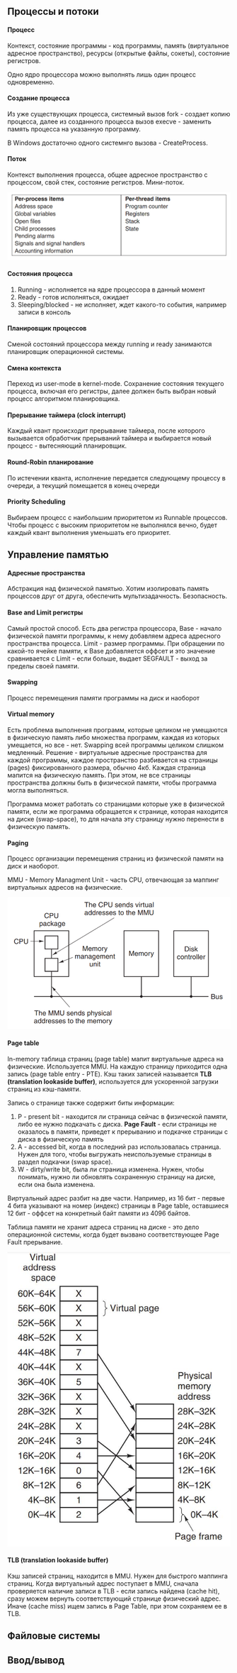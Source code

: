## Процессы и потоки
#### Процесс
Контекст, состояние программы - код программы, память (виртуальное адресное пространство), ресурсы (открытые файлы, сокеты), состояние регистров.  

Одно ядро процессора можно выполнять лишь один процесс одновременно.

#### Создание процесса
Из уже существующих процесса, системный вызов fork - создает копию процесса, далее из созданного процесса вызов execve - заменить память процесса на указанную программу.  

В Windows достаточно одного системнго вызова - CreateProcess.

#### Поток
Контекст выполнения процесса, общее адресное пространство с процессом, свой стек, состояние регистров. Мини-поток.

![](data/proc.jpg)

#### Состояния процесса
1. Running - исполняется на ядре процессора в данный момент
2. Ready - готов исполняться, ожидает
3. Sleeping/blocked - не исполняет, ждет какого-то события, например записи в консоль

#### Планировщик процессов
Сменой состояний процессора между running и ready занимаются планировщик операционной системы. 

#### Смена контекста
Переход из user-mode в kernel-mode. Сохранение состояния текущего процесса, включая его регистры, далее должен быть выбран новый процесс алгоритмом планировщика. 

#### Прерывание таймера (clock interrupt)
Каждый квант происходит прерывание таймера, после которого вызывается обработчик прерываний таймера и выбирается новый процесс - вытесняющий планировщик.

#### Round-Robin планирование
По истечении кванта, исполнение передается следующему процессу в очереди, а текущий помещается в конец очереди

#### Priority Scheduling
Выбираем процесс с наибольшим приоритетом из Runnable процессов. Чтобы процесс с высоким приоритетом не выполнялся вечно, будет каждый квант выполнения уменьшать его приоритет.


## Управление памятью
#### Адресные пространства
Абстракция над физической памятью. Хотим изолировать память процессов друг от друга, обеспечить мультизадачность. Безопасность.

#### Base and Limit регистры
Самый простой способ. Есть два регистра процессора, Base - начало физической памяти программы, к нему добавляем адреса адресного пространства процесса. Limit - размер программы. При обращении по какой-то ячейке памяти, к Base добавляется оффсет и это значение сравнивается с Limit - если больше, выдает SEGFAULT - выход за пределы своей памяти.

#### Swapping
Процесс перемещения памяти программы на диск и наоборот

#### Virtual memory
Есть проблема выполнения программ, которые целиком не умещаются в физическую память либо множества программ, каждая из которых умещается, но все - нет. Swapping всей программы целиком слишком медленный. Решение - виртуальные адресные пространства для каждой программы, каждое пространство разбивается на страницы (pages) фиксированного размера, обычно 4кб. Каждая страница мапится на физическую память. При этом, не все страницы пространства должны быть в физической памяти, чтобы программа могла выполняться. 

Программа может работать со страницами которые уже в физической памяти, если же программа обращается к странице, которая находится на диске (swap-space), то для начала эту страницу нужно перенести в физическую память. 

#### Paging
Процесс организации перемещения страниц из физической памяти на диск и наоборот.

MMU - Memory Managment Unit - часть CPU, отвечающая за маппинг виртуальных адресов на физические.

![](data/paging.png)

#### Page table
In-memory таблица страниц (page table) мапит виртуальные адреса на физические. Используется MMU. На каждую страницу приходится одна запись (page table entry - PTE). Кэш таких записей называется **TLB (translation lookaside buffer)**, используется для ускоренной загрузки страниц из кэш-памяти.

Запись о странице также содержит биты информации:
1. P - present bit - находится ли страница сейчас в физической памяти, либо ее нужно подкачать с диска. **Page Fault** - если страницы не оказалось в памяти, приведет к прерыванию и подкачке страницы с диска в физическую память
2. A - accessed bit, когда в последний раз использовалась страница. Нужен для того, чтобы выгружать неиспользуемые страницы в раздел подкачки (swap space).
3. W - dirty/write bit, была ли страница изменена. Нужен, чтобы понимать, нужно ли обновлять сохраненную страницу на диске, если она была изменена.

Виртуальный адрес разбит на две части. Например, из 16 бит - первые 4 бита указывают на номер (индекс) страницы в Page table, оставшиеся 12 бит - оффсет на конкретный байт памяти из 4096 байтов.  

Таблица памяти не хранит адреса страниц на диске - это дело операционной системы, когда будет вызвано соответствующее Page Fault прерывание.

![](data/paging2.jpg)

#### TLB (translation lookaside buffer)
Кэш записей страниц, находится в MMU. Нужен для быстрого маппинга страниц. Когда виртуальный адрес поступает в MMU, сначала проверяется наличие записи в TLB - если запись найдена (cache hit), сразу можем вернуть соответствующий странице физический адрес. Иначе (cache miss) ищем запись в Page Table, при этом сохраняем ее в TLB.


## Файловые системы


## Ввод/вывод



